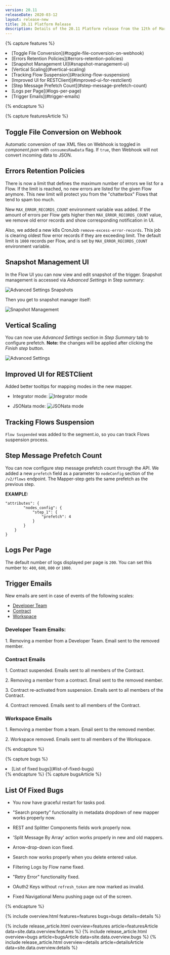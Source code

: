 ```yaml
---
version: 20.11
releaseDate: 2020-03-12
layout: release-new
title: 20.11 Platform Release
description: Details of the 20.11 Platform release from the 12th of March 2020
---
```


<!-- ------------------------------------------------------------ -->
<!-- Features Overview -->
<!-- ------------------------------------------------------------ -->
{% capture features %}
<li class="overview__go" markdown="1">
[Toggle File Conversion](#toggle-file-conversion-on-webhook)
</li>
<li class="overview__go" markdown="1">
[Errors Retention Policies](#errors-retention-policies)
</li>
<li class="overview__go" markdown="1">
[Snapshot Management UI](#snapshot-management-ui)
</li>
<li class="overview__go" markdown="1">
[Vertical Scaling](#vertical-scaling)
</li>
<li class="overview__go" markdown="1">
[Tracking Flow Suspension](#tracking-flow-suspension)
</li>
<li class="overview__go" markdown="1">
[Improved UI for RESTClient](#improved-ui-for-restclient)
</li>
<li class="overview__go" markdown="1">
[Step Message Prefetch Count](#step-message-prefetch-count)
</li>
<li class="overview__go" markdown="1">
[Logs per Page](#logs-per-page)
</li>
<li class="overview__go" markdown="1">
[Trigger Emails](#trigger-emails)
</li>

{% endcapture %}
<!-- ------------------------------------------------------------ -->
<!-- Features Article -->
<!-- ------------------------------------------------------------ -->
{% capture featuresArticle %}
<div id="features" class="article__content" markdown="1">

## Toggle File Conversion on Webhook
Automatic conversion of raw XML files on Webhook is toggled in *component.json* with `consumesRawData` flag. If `true`, then Webhook will not convert incoming data to JSON.

## Errors Retention Policies
There is now a limit that defines the maximum number of errors we list for a Flow. If the limit is reached, no new errors are listed for the given Flow anymore. This new limit will protect you from the "chatterbox" Flows that tend to spam too much.

New `MAX_ERROR_RECORDS_COUNT` environment variable was added. If the amount of errors per Flow gets higher then `MAX_ERROR_RECORDS_COUNT` value, we remove old error records and show corresponding notification in UI.

Also, we added a new k8s CronJob `remove-excess-error-records`. This job is clearing oldest flow error records if they are exceeding limit. The default limit is `1000` records per Flow, and is set by `MAX_ERROR_RECORDS_COUNT` environment variable.

## Snapshot Management UI
In the Flow UI you can now view and edit snapshot of the trigger. Snapshot management is accessed via *Advanced Settings* in Step summary:

![Advanced Settings Snapshots](/assets/img/RN/20.11/snapshot-management.png)

Then you get to snapshot manager itself:

![Snapshot Management](/assets/img/RN/20.11/snapshot-management-2.png)

## Vertical Scaling
You can now use *Advanced Settings* section in *Step Summary* tab to configure prefetch. **Note:** the changes will be applied after clicking the *Finish step* button.

![Advanced Settings](/assets/img/RN/20.11/advanced-settings.png)

## Improved UI for RESTClient
Added better tooltips for mapping modes in the new mapper.

- Integrator mode:
![Integrator mode](/assets/img/RN/20.11/integrator-mode.png)

- JSONata mode:
![JSONata mode](/assets/img/RN/20.11/jsonata-mode.png)


## Tracking Flows Suspension
`Flow Suspended` was added to the segment.io, so you can track Flows suspension process.

## Step Message Prefetch Count
You can now configure step message prefetch count through the API. We added a new `prefetch` field as a parameter to `nodeConfig` section of the `/v2/flows` endpoint. The Mapper-step gets the same prefetch as the previous step.

**EXAMPLE:**
```
"attributes": {
        "nodes_config": {
            "step_1": {
                "prefetch": 4
            }
        }
    }
}
```

## Logs Per Page
The default number of logs displayed per page is `200`. You can set this number to: `400`, `600`, `800` or `1000`.

## Trigger Emails
New emails are sent in case of events of the following scales:

- [Developer Team](#developer-team-emails)
- [Contract](#contract-emails)
- [Workspace](#workspace-emails)

### Developer Team Emails:

1\. Removing a member from a Developer Team. Email sent to the removed member.


### Contract Emails

1\. Contract suspended. Emails sent to all members of the Contract.

2\. Removing a member from a contract. Email sent to the removed member.

3\. Contract re-activated from suspension. Emails sent to all members of the Contract.

4\. Contract removed. Emails sent to all members of the Contract.


### Workspace Emails

1\. Removing a member from a team. Email sent to the removed member.

2\. Workspace removed. Emails sent to all members of the Workspace.


</div>
{% endcapture %}

<!-- ------------------------------------------------------------ -->
<!-- Bugs Overview -->
<!-- ------------------------------------------------------------ -->
{% capture bugs %}
<li class="overview__go" markdown="1">
[List of fixed bugs](#list-of-fixed-bugs)
</li>
{% endcapture %}
<!-- ------------------------------------------------------------ -->
<!-- Bugs Article -->
<!-- ------------------------------------------------------------ -->
{% capture bugsArticle %}
<div id="bugs" class="article__content" markdown="1">

## List Of Fixed Bugs

* You now have graceful restart for tasks pod.

* "Search property" functionality in metadata dropdown of new mapper works properly now.

* REST and Splitter Components fields work properly now.

* 'Split Message By Array' action works properly in new and old mappers.

* Arrow-drop-down icon fixed.

* Search now works properly when you delete entered value.

* Filtering Logs by Flow name fixed.

* "Retry Error" functionality fixed.

* OAuth2 Keys without `refresh_token` are now marked as invalid.

* Fixed Navigational Menu pushing page out of the screen.

</div>
{% endcapture %}


<!-- ------------------------------------------------------------ -->
<!-- Include Release Overview -->
<!-- ------------------------------------------------------------ -->
{% include overview.html features=features bugs=bugs details=details %}

<!-- ------------------------------------------------------------ -->
<!-- Include Features Article -->
<!-- ------------------------------------------------------------ -->
{% include release_article.html overview=features article=featuresArticle data=site.data.overview.features %}
{% include release_article.html overview=bugs article=bugsArticle data=site.data.overview.bugs %}
{% include release_article.html overview=details article=detailsArticle data=site.data.overview.details %}
